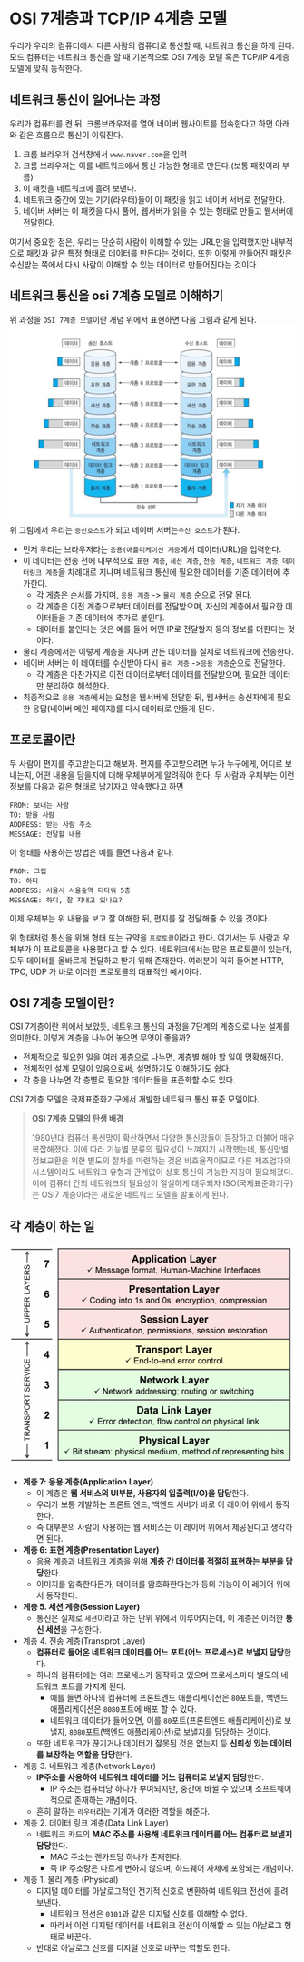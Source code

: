 # OSI 7계층과 TCP/IP 4계층 모델
우리가 우리의 컴퓨터에서 다른 사람의 컴퓨터로 통신할 때, 네트워크 통신을 하게 된다. 
모드 컴퓨터는 네트워크 통신을 할 때 기본적으로 OSI 7계층 모델 혹은 TCP/IP 4계층 모델에 맞춰 동작한다.

## 네트워크 통신이 일어나는 과정
우리가 컴퓨터를 켠 뒤, 크롬브라우저를 열어 네이버 웹사이트를 접속한다고 하면 아래와 같은 흐름으로 통신이 이뤄진다.

1. 크롬 브라우저 검색창에서 `www.naver.com`을 입력
2. 크롬 브라우저는 이를 네트워크에서 통신 가능한 형태로 만든다.(보통 패킷이라 부름)
3. 이 패킷을 네트워크에 흘려 보낸다.
4. 네트워크 중간에 있는 기기(라우터)들이 이 패킷을 읽고 네이버 서버로 전달한다. 
5. 네이버 서버는 이 패킷을 다시 풀어, 웹서버가 읽을 수 있는 형태로 만들고 웹서버에 전달한다.  

여기서 중요한 점은, 우리는 단순히 사람이 이해할 수 있는 URL만을 입력했지만 내부적으로 패킷과 같은 특정 형태로 데이터를 만든다는 것이다. 또한 이렇게 만들어진 패킷은 수신받는 쪽에서 다시 사람이 이해할 수 있는 데이터로 만들어진다는 것이다.  

## 네트워크 통신을 osi 7계층 모델로 이해하기
위 과정을 `OSI 7계층 모델`이란 개념 위에서 표현하면 다음 그림과 같게 된다.  
![OSI 7계층](images/img13.png)  
위 그림에서 우리는 `송신호스트`가 되고 네이버 서버는`수신 호스트`가 된다.  
- 먼저 우리는 브라우저라는 `응용(애플리케이션 계층`에서 데이터(URL)을 입력한다.
- 이 데이터는 전송 전에 내부적으로 `표현 계층`, `세션 계층`, `전송 계층`, `네트워크 계층`, `데이터링크 계층`을 차례대로 지나며 네트워크 통신에 필요한 데이터를 기존 데이터에 추가한다.
    - 각 게층은 순서를 가지며, `응용 계층` -> `물리 계층` 순으로 전달 된다. 
    - 각 계층은 이전 계층으로부터 데이터를 전달받으며, 자신의 계층에서 필요한 데이터들을 기존 데이터에 추가로 붙인다.  
    - 데이터를 붙인다는 것은 예를 들어 어떤 IP로 전달할지 등의 정보를 더한다는 것이다.
- 물리 계층에서는 이렇게 계층을 지나며 만든 데이터를 실제로 네트워크에 전송한다.
- 네이버 서버는 이 데이터를 수신받아 다시 `물리 계층` ->`응용 계층`순으로 전달한다. 
    - 각 계층은 마찬가지로 이전 데이터로부터 데이터를 전달받으며, 필요한 데이터만 분리하여 해석한다.
- 최종적으로 `응용 계층`에서는 요청을 웹서버에 전달한 뒤, 웹서버는 송신자에게 필요한 응답(네이버 메인 페이지)를 다시 데이터로 만들게 된다.  

## 프로토콜이란

두 사람이 편지를 주고받는다고 해보자. 편지를 주고받으려면 누가 누구에게, 어디로 보내는지, 어떤 내용을 담을지에 대해 우체부에게 알려줘야 한다. 두 사람과 우체부는 이런 정보를 다음과 같은 형태로 남기자고 약속했다고 하면

```
FROM: 보내는 사람
TO: 받을 사람
ADDRESS: 받는 사람 주소
MESSAGE: 전달할 내용
```

이 형태를 사용하는 방법은 예를 들면 다음과 같다.

```
FROM: 그랩
TO: 하디
ADDRESS: 서울시 서울숲역 디타워 5층
MESSAGE: 하디, 잘 지내고 있나요?
```

이제 우체부는 위 내용을 보고 잘 이해한 뒤, 편지를 잘 전달해줄 수 있을 것이다.  



위 형태처럼 통신을 위해 형태 또는 규약을 `프로토콜`이라고 한다. 여기서는 두 사람과 우체부가 이 프로토콜을 사용했다고 할 수 있다. 네트워크에서는 많은 프로토콜이 있는데, 모두 데이터를 올바르게 전달하고 받기 위해 존재한다. 여러분이 익히 들어본 HTTP, TPC, UDP 가 바로 이러한 프로토콜의 대표적인 예시이다.  



## OSI 7계층 모델이란?

OSI 7계층이란 위에서 보았듯, 네트워크 통신의 과정을 7단계의 계층으로 나눈 설계를 의미한다. 이렇게 계층을 나누어 놓으면 무엇이 좋을까?

- 전체적으로 필요한 일을 여러 계층으로 나누면, 계층별 해야 할 일이 명확해진다.
- 전체적인 설계 모델이 있음으로써, 설명하기도 이해하기도 쉽다. 
- 각 층을 나누면 각 층별로 필요한 데이터들을 표준화할 수도 있다.  

OSI 7계층 모델은 국제표준화기구에서 개발한 네트워크 통신 표준 모델이다.  

> **OSI 7계층 모델의 탄생 배경**
>
> 1980년대 컴퓨터 통신망이 확산하면서 다양한 통신망들이 등장하고 더불어 매우 복잡해졌다. 이에 따라 기능별 분류의 필요성이 느껴지기 시작했는데, 통신망별 정보교환을 위한 별도의 절차를 마련하는 것은 비효율적이므로 다른 제조업자의 시스템이라도 네트워크 유형과 관계없이 상호 통신이 가능한 지침이 필요해졌다. 이에 컴퓨터 간의 네트워크의 필요성이 절실하게 대두되자 ISO(국제표준화기구)는 OSI7 계층이라는 새로운 네트워크 모델을 발표하게 된다.  



## 각 계층이 하는 일

![OSI 7계층](images/img14.png)  



- **계층 7: 응용 계층(Application Layer)**
  - 이 계층은 **웹 서비스의 UI부분, 사용자의 입출력(I/O)을 담당**한다.
  - 우리가 보통 개발하는 프론트 엔드, 백엔드 서버가 바로 이 레이어 위에서 동작한다.
  - 즉 대부분의 사람이 사용하는 웹 서비스는 이 레이어 위에서 제공된다고 생각하면 된다.
- **계층 6: 표현 계층(Presentation Layer)**
  - 응용 계층과 네트워크 계층을 위해 **계층 간 데이터를 적절히 표현하는 부분을 담당**한다.
  - 이미지를 압축한다든가, 데이터를 암호화한다는가 등의 기능이 이 레이어 위에서 동작한다.
- **계층 5. 세션 계층(Session Layer)**
  - 통신은 실제로 `세션`이라고 하는 단위 위에서 이루어지는데, 이 계층은 이러한 **통신 세션**을 구성한다.
- 계층 4. 전송 계층(Transprot Layer)
  - **컴퓨터로 들어온 네트워크 데이터를 어느 포트(어느 프로세스)로 보낼지 담당**한다.  
  - 하나의 컴퓨터에는 여러 프로세스가 동작하고 있으며 프로세스마다 별도의 네트워크 포트를 가지게 된다.   
    - 예를 들면 하나의 컴퓨터에 프론트엔드 애플리케이션은 `80`포트를, 백엔드 애플리케이션은 `8080`포트에 배포 할 수 있다. 
    - 네트워크 데이터가 들어오면, 이를 `80`포트(프론트엔드 애플리케이션)로 보낼지, `8080`포트(백엔드 애플리케이션)로 보낼지를 담당하는 것이다.  
  - 또한 네트워크가 끊기거나 데이터가 잘못된 것은 없는지 등 **신뢰성 있는 데이터를 보장하는 역할을 담당**한다.
- 계층 3. 네트워크 계층(Network Layer)
  - **IP주소를 사용하여 네트워크 데이터를 어느 컴퓨터로 보낼지 담당**한다.
    - IP 주소는 컴퓨터당 하나가 부여되지만, 중간에 바뀔 수 있으며 소프트웨어적으로 존재하는 개념이다.
  - 흔히 말하는 `라우터`라는 기계가 이러한 역할을 해준다.
- 계층 2. 데이터 링크 계층(Data Link Layer)
  - 네트워크 카드의 **MAC 주소를 사용해 네트워크 데이터를 어느 컴퓨터로 보낼지 담당**한다.  
    - MAC 주소는 랜카드당 하나가 존재한다.
    - 즉 IP 주소랑은 다르게 변하지 않으며, 하드웨어 자체에 포함되는 개념이다. 
- 계층 1. 물리 계층 (Physical)
  - 디지털 데이터를 아날로그적인 전기적 신호로 변환하여 네트워크 전선에 흘려보낸다.
    - 네트워크 전선은 `0101`과 같은 디지털 신호를 이해할 수 없다.
    - 따라서 이런 디지털 데이터를 네트워크 전선이 이해할 수 있는 아날로그 형태로 바꾼다.
  - 반대로 아날로그 신호를 디지털 신호로 바꾸는 역할도 한다.

